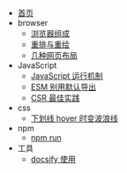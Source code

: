 - [首页](/)
- browser
  - [浏览器组成](browser/compose.md "浏览器组成")
  - [重排与重绘](browser/reflow-repaint.md "重排与重绘")
  - [几种网页布局](browser/pagelayout.md)
- JavaScript
  - [JavaScript 运行机制](javascript/event-loop.md "js运行机制")
  - [ESM 别用默认导出](javascript/esm-no-default.md "ESM别用默认导出")
  - [CSR 最佳实践](javascript/CSR.md "CSR 最佳实践")
- css
  - [下划线 hover 时变波浪线](css/wavemove.md "wave move")
- npm
  - [npm run](node%26npm/npm-run.md "npm run")
- 工具
  - [docsify 使用](docsify/guide.md "docsify")
